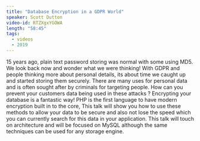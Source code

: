 ```yaml
---
title: "Database Encryption in a GDPR World"
speaker: Scott Dutton
video-id: RTZXgxYGOWA
length: "58:45"
tags:
  - videos
  - 2019
---
```


15 years ago, plain text password storing was normal with some using MD5. We look back now and wonder what we were thinking! With GDPR and people thinking more about personal details, its about time we caught up and started storing them securely. There are many uses for personal data and is often sought after by criminals for targeting people. How can you prevent your customers data being used in these attacks ? Encrypting your database is a fantastic way! PHP is the first language to have modern encryption built in to the core, This talk will show you how to use these methods to allow your data to be secure and also not lose the speed which you can currently search for this data in your application. This talk will touch on architecture and will be focused on MySQL although the same techniques can be used for any storage engine.
